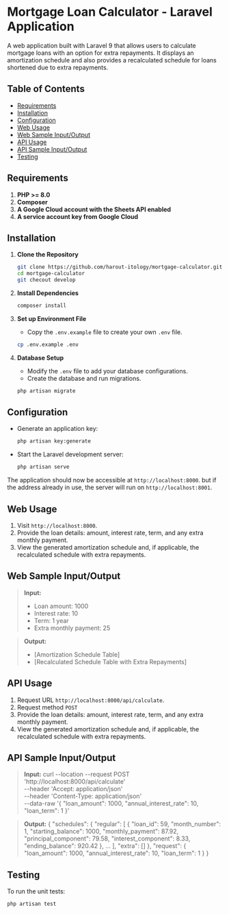 # Mortgage Loan Calculator - Laravel Application

A web application built with Laravel 9 that allows users to calculate mortgage loans with an option for extra repayments. It displays an amortization schedule and also provides a recalculated schedule for loans shortened due to extra repayments.

## Table of Contents
- [Requirements](#requirements)
- [Installation](#installation)
- [Configuration](#configuration)
- [Web Usage](#web-usage)
- [Web Sample Input/Output](#web-sample-inputoutput)
- [API Usage](#api-usage)
- [API Sample Input/Output](#api-sample-inputoutput)
- [Testing](#testing)

## Requirements

1. **PHP >= 8.0**
2. **Composer**
3. **A Google Cloud account with the Sheets API enabled**
4. **A service account key from Google Cloud**

## Installation

1. **Clone the Repository**
    ```bash
    git clone https://github.com/harout-itology/mortgage-calculator.git
    cd mortgage-calculator
    git checout develop 
    ```

2. **Install Dependencies**
    ```bash
    composer install
    ```

3. **Set up Environment File**
    - Copy the `.env.example` file to create your own `.env` file.
    ```bash
    cp .env.example .env
    ```

4. **Database Setup**
    - Modify the `.env` file to add your database configurations.
    - Create the database and run migrations.
    ```bash
    php artisan migrate
    ```

## Configuration

- Generate an application key:
    ```bash
    php artisan key:generate
    ```

- Start the Laravel development server:
    ```bash
    php artisan serve
    ```

The application should now be accessible at `http://localhost:8000`. but if the address already in use, the server will run on `http://localhost:8001`.

## Web Usage

1. Visit `http://localhost:8000`.
2. Provide the loan details: amount, interest rate, term, and any extra monthly payment.
3. View the generated amortization schedule and, if applicable, the recalculated schedule with extra repayments.

## Web Sample Input/Output

> **Input:**
> - Loan amount: 1000
> - Interest rate: 10
> - Term: 1 year
> - Extra monthly payment: 25

> **Output:**
> - [Amortization Schedule Table]
> - [Recalculated Schedule Table with Extra Repayments]

## API Usage

1. Request URL `http://localhost:8000/api/calculate`.
2. Request method `POST`
2. Provide the loan details: amount, interest rate, term, and any extra monthly payment.
3. View the generated amortization schedule and, if applicable, the recalculated schedule with extra repayments.

## API Sample Input/Output

> **Input:**
curl --location --request POST 'http://localhost:8000/api/calculate' \
--header 'Accept: application/json' \
--header 'Content-Type: application/json' \
--data-raw '{
"loan_amount": 1000,
"annual_interest_rate": 10,
"loan_term": 1
}'

> **Output:**
{
"schedules": {
"regular": [
{
"loan_id": 59,
"month_number": 1,
"starting_balance": 1000,
"monthly_payment": 87.92,
"principal_component": 79.58,
"interest_component": 8.33,
"ending_balance": 920.42
},
...
],
"extra": []
},
"request": {
"loan_amount": 1000,
"annual_interest_rate": 10,
"loan_term": 1
}
}

## Testing

To run the unit tests:

```bash
php artisan test
